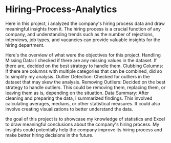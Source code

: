 # Hiring-Process-Analytics

Here in this project, i analyzed the company's hiring process data and draw meaningful insights from it. The hiring process is a crucial function of any company, and understanding trends such as the number of rejections, interviews, job types, and vacancies can provide valuable insights for the hiring department.

Here's the overview of what were the objectives for this project.
Handling Missing Data: I checked if there are any missing values in the dataset. If there are, decided on the best strategy to handle them.
Clubbing Columns: If there are columns with multiple categories that can be combined, did so to simplify my analysis.
Outlier Detection: Checked for outliers in the dataset that may skew the analysis.
Removing Outliers: Decided on the best strategy to handle outliers. This could be removing them, replacing them, or leaving them as is, depending on the situation.
Data Summary: After cleaning and preparing the data, i summarized findings. This  involved calculating averages, medians, or other statistical measures. It could also involve creating visualizations to better understand the data.

the goal of this project is to showcase my knowledge of statistics and Excel to draw meaningful conclusions about the company's hiring process. My insights could potentially help the company improve its hiring process and make better hiring decisions in the future.
